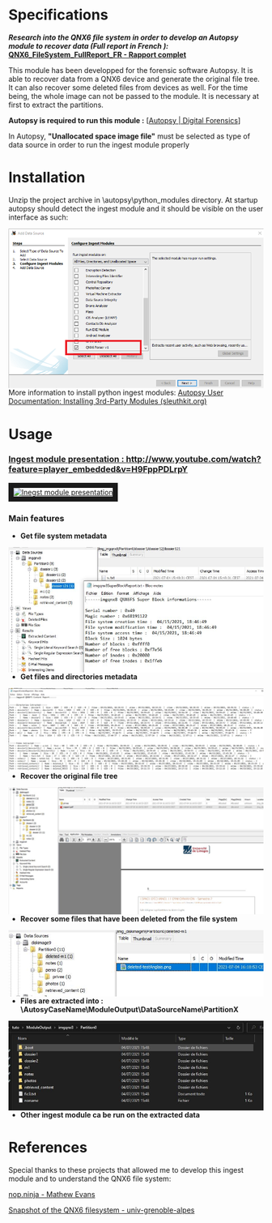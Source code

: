 
Specifications
======

_**Research into the QNX6 file system in order to develop an Autopsy module to recover data (Full report in French ):**_  **[QNX6_FileSystem_FullReport_FR - Rapport complet](https://github.com/jdbonfils/QNX6-Files-System-Reader-Ingest-Module/blob/master/QNX6_FileSystem_FullReport_FR.pdf)**


This module has been developped for the forensic software Autopsy. It is able to recover data from a QNX6 device and generate the original file tree. It can also recover some deleted files from devices as well. For the time being, the whole image can not be passed to the module. It is necessary at first to extract the partitions.

**Autopsy is required to run this module :** [[Autopsy | Digital Forensics](https://www.autopsy.com/)]

In Autopsy, **"Unallocated space image file"** must be selected as type of data source in order to run the ingest module properly

Installation
======

Unzip the project archive in \autopsy\python_modules directory. At startup autopsy should detect the ingest module and it should be visible on the user interface as such:

<img src="/images/QNX6IngestModule.png" style="float: left; margin-right: 10px;" />

More information to install python ingest modules: [Autopsy User Documentation: Installing 3rd-Party Modules (sleuthkit.org)](http://sleuthkit.org/autopsy/docs/user-docs/4.18.0/module_install_page.html)


Usage
======

### [Ingest module presentation : http://www.youtube.com/watch?feature=player_embedded&v=H9FppPDLrpY ](http://www.youtube.com/watch?feature=player_embedded&v=H9FppPDLrpY)
<a href="http://www.youtube.com/watch?feature=player_embedded&v=H9FppPDLrpY
" target="_blank"><img src="http://img.youtube.com/vi/H9FppPDLrpY/0.jpg" 
alt="Inegst module presentation" width="240" height="180" border="10" /></a>

### Main features
- **Get file system metadata**
<img src="images/fsMetaData.JPG" style="float: left; margin-right: 10px;" />

- **Get files and directories metadata**
<img src="images/filesmetadata.JPG"  style="float: left; margin-right: 10px;" />

- **Recover the original file tree**
<img src="images/fileTree.JPG"  style="float: left; margin-right: 10px;" />

- **Recover some files that have been deleted from the file system**
<img src="images/deletedFiles.JPG" style="float: left; margin-right: 10px;" />

- **Files are extracted into : \AutosyCaseName\ModuleOutput\DataSourceName\PartitionX**
<img src="images/output.JPG"  style="float: left; margin-right: 10px;" />

- **Other ingest module ca be run on the extracted data**

References
======

Special thanks to these projects that allowed me to develop this ingest module and to understand the QNX6 file system: 

[nop.ninja - Mathew Evans](https://nop.ninja/)

[Snapshot of the QNX6 filesystem - univ-grenoble-alpes ](https://gricad-gitlab.univ-grenoble-alpes.fr/jonglezb/linux-kaunetem/-/tree/505a666ee3fc611518e85df203eb8c707995ceaa/fs/qnx6)
